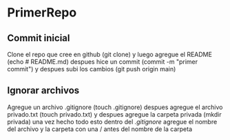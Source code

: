 # PrimerRepo
## Commit inicial
Clone el repo que cree en github (git clone) y luego agregue el README (echo # README.md) despues hice un commit (commit -m "primer commit") y despues subi los cambios (git push origin main)

## Ignorar archivos
Agregue un archivo .gitignore (touch .gitignore) despues agregue el archivo privado.txt (touch privado.txt) y despues agregue la carpeta privada (mkdir privada) una vez hecho todo esto dentro del *.gitignore* agregue el nombre del archivo y la carpeta con una / antes del nombre de la carpeta